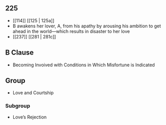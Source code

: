 ## 225
- [[114]] [[125 | 125a]] 
- B awakens her lover, A, from his apathy by arousing his ambition to get ahead in the world—which results in disaster to her love
- [[237]] [[281 | 281c]] 

## B Clause
- Becoming Invoived with Conditions in Which Misfortune is Indicated

## Group
- Love and Courtship

### Subgroup
- Love’s Rejection

